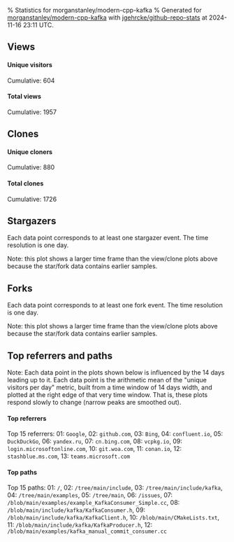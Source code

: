 % Statistics for morganstanley/modern-cpp-kafka
% Generated for [morganstanley/modern-cpp-kafka](https://github.com/morganstanley/modern-cpp-kafka) with [jgehrcke/github-repo-stats](https://github.com/jgehrcke/github-repo-stats) at 2024-11-16 23:11 UTC.


## Views

#### Unique visitors
<div id="chart_views_unique" class="full-width-chart"></div>

Cumulative: 604

#### Total views
<div id="chart_views_total" class="full-width-chart"></div>

Cumulative: 1957

<div class="pagebreak-for-print"> </div>

## Clones

#### Unique cloners
<div id="chart_clones_unique" class="full-width-chart"></div>

Cumulative: 880

#### Total clones
<div id="chart_clones_total" class="full-width-chart"></div>

Cumulative: 1726



<div class="pagebreak-for-print"> </div>



## Stargazers

Each data point corresponds to at least one stargazer event.
The time resolution is one day.

<div id="chart_stargazers" class="full-width-chart"></div>


Note: this plot shows a larger time frame than the view/clone plots above because the star/fork data contains earlier samples.



## Forks

Each data point corresponds to at least one fork event.
The time resolution is one day.

<div id="chart_forks" class="full-width-chart"></div>


Note: this plot shows a larger time frame than the view/clone plots above because the star/fork data contains earlier samples.



<div class="pagebreak-for-print"> </div>



## Top referrers and paths


Note: Each data point in the plots shown below is influenced by the 14 days
leading up to it. Each data point is the arithmetic mean of the "unique
visitors per day" metric, built from a time window of 14 days width, and
plotted at the right edge of that very time window. That is, these plots
respond slowly to change (narrow peaks are smoothed out).




#### Top referrers


<div id="chart_referrers_top_n_alltime" class="full-width-chart"></div>

Top 15 referrers: 01: `Google`, 02: `github.com`, 03: `Bing`, 04: `confluent.io`, 05: `DuckDuckGo`, 06: `yandex.ru`, 07: `cn.bing.com`, 08: `vcpkg.io`, 09: `login.microsoftonline.com`, 10: `git.woa.com`, 11: `conan.io`, 12: `stashblue.ms.com`, 13: `teams.microsoft.com`





#### Top paths


<div id="chart_paths_top_n_alltime" class="full-width-chart"></div>

Top 15 paths: 01: `/`, 02: `/tree/main/include`, 03: `/tree/main/include/kafka`, 04: `/tree/main/examples`, 05: `/tree/main`, 06: `/issues`, 07: `/blob/main/examples/example_KafkaConsumer_Simple.cc`, 08: `/blob/main/include/kafka/KafkaConsumer.h`, 09: `/blob/main/include/kafka/KafkaClient.h`, 10: `/blob/main/CMakeLists.txt`, 11: `/blob/main/include/kafka/KafkaProducer.h`, 12: `/blob/main/examples/kafka_manual_commit_consumer.cc`


<script type="text/javascript">
    vegaEmbed('#chart_views_unique', {"$schema": "https://vega.github.io/schema/vega-lite/v4.17.0.json", "config": {"arc": {"fill": "#1b1e23"}, "area": {"fill": "#1b1e23"}, "axisBottom": {"domainColor": "#a9b4c4", "gridColor": "#a9b4c4", "labelColor": "#1b1e23", "labelFont": "relative-mono-11-pitch-pro, Menlo, monospace", "tickColor": "#a9b4c4", "titleColor": "#1b1e23", "titleFont": "relative-mono-11-pitch-pro, Menlo, monospace"}, "axisLeft": {"domainColor": "#a9b4c4", "gridColor": "#a9b4c4", "labelColor": "#1b1e23", "labelFont": "relative-mono-11-pitch-pro, Menlo, monospace", "tickColor": "#a9b4c4", "titleColor": "#1b1e23", "titleFont": "relative-mono-11-pitch-pro, Menlo, monospace"}, "axisX": {"grid": false}, "axisY": {"grid": false, "labelBound": true}, "background": "#FFFFFF", "group": {"fill": "#FFFFFF"}, "header": {"fontWeight": 400, "labelFont": "relative-mono-11-pitch-pro, Menlo, monospace", "titleFont": "relative-mono-11-pitch-pro, Menlo, monospace"}, "legend": {"labelFont": "relative-mono-11-pitch-pro, Menlo, monospace", "symbolSize": 200, "symbolType": "circle", "titleFont": "relative-mono-11-pitch-pro, Menlo, monospace"}, "line": {"color": "#1b1e23", "stroke": "#1b1e23"}, "path": {"stroke": "#1b1e23"}, "point": {"color": "#1b1e23", "cursor": "pointer", "filled": true, "size": 20}, "range": {"category": ["#85a2f7", "#ea9755", "#7eb36a", "#f07071", "#bc85d9", "#e587b6", "#a9b4c4", "#d4c05e", "#64b9c4"]}, "style": {"bar": {"fill": "#1b1e23"}, "text": {"font": "relative-mono-11-pitch-pro, Menlo, monospace", "fontWeight": 400}}, "symbol": {"shape": "circle"}, "title": {"anchor": "start", "font": "relative-mono-11-pitch-pro, Menlo, monospace", "fontWeight": 400}, "trail": {"color": "#1b1e23", "stroke": "#1b1e23"}, "view": {"stroke": null}}, "data": {"name": "data-e78f885d21bcead7b2c14dd1a823dcd6"}, "datasets": {"data-e78f885d21bcead7b2c14dd1a823dcd6": [{"time": "2024-10-22T00:00:00+00:00", "views_total": 35, "views_unique": 9}, {"time": "2024-10-23T00:00:00+00:00", "views_total": 64, "views_unique": 26}, {"time": "2024-10-24T00:00:00+00:00", "views_total": 142, "views_unique": 39}, {"time": "2024-10-25T00:00:00+00:00", "views_total": 52, "views_unique": 25}, {"time": "2024-10-26T00:00:00+00:00", "views_total": 25, "views_unique": 11}, {"time": "2024-10-27T00:00:00+00:00", "views_total": 26, "views_unique": 13}, {"time": "2024-10-28T00:00:00+00:00", "views_total": 25, "views_unique": 18}, {"time": "2024-10-29T00:00:00+00:00", "views_total": 65, "views_unique": 28}, {"time": "2024-10-30T00:00:00+00:00", "views_total": 97, "views_unique": 35}, {"time": "2024-10-31T00:00:00+00:00", "views_total": 141, "views_unique": 33}, {"time": "2024-11-01T00:00:00+00:00", "views_total": 69, "views_unique": 19}, {"time": "2024-11-02T00:00:00+00:00", "views_total": 28, "views_unique": 11}, {"time": "2024-11-03T00:00:00+00:00", "views_total": 47, "views_unique": 12}, {"time": "2024-11-04T00:00:00+00:00", "views_total": 77, "views_unique": 27}, {"time": "2024-11-05T00:00:00+00:00", "views_total": 104, "views_unique": 41}, {"time": "2024-11-06T00:00:00+00:00", "views_total": 123, "views_unique": 29}, {"time": "2024-11-07T00:00:00+00:00", "views_total": 71, "views_unique": 30}, {"time": "2024-11-08T00:00:00+00:00", "views_total": 70, "views_unique": 31}, {"time": "2024-11-09T00:00:00+00:00", "views_total": 33, "views_unique": 10}, {"time": "2024-11-10T00:00:00+00:00", "views_total": 13, "views_unique": 6}, {"time": "2024-11-11T00:00:00+00:00", "views_total": 113, "views_unique": 29}, {"time": "2024-11-12T00:00:00+00:00", "views_total": 119, "views_unique": 30}, {"time": "2024-11-13T00:00:00+00:00", "views_total": 248, "views_unique": 30}, {"time": "2024-11-14T00:00:00+00:00", "views_total": 100, "views_unique": 30}, {"time": "2024-11-15T00:00:00+00:00", "views_total": 59, "views_unique": 25}, {"time": "2024-11-16T00:00:00+00:00", "views_total": 11, "views_unique": 7}]}, "encoding": {"tooltip": [{"field": "views_unique", "format": ".1f", "title": "views (u)", "type": "quantitative"}, {"field": "time", "format": "%B %e, %Y", "title": "date", "type": "temporal"}], "x": {"axis": {"labelAngle": 25}, "field": "time", "scale": {"domain": ["2024-10-22", "2024-11-16"]}, "timeUnit": "yearmonthdate", "title": "date", "type": "temporal"}, "y": {"axis": {}, "field": "views_unique", "scale": {"domain": [0, 45.1], "type": "linear", "zero": true}, "title": "unique views per day", "type": "quantitative"}}, "height": 200, "mark": {"point": true, "type": "line"}, "padding": 10, "width": "container"}, {"actions": false, "renderer": "svg"}).catch(console.error);
vegaEmbed('#chart_views_total', {"$schema": "https://vega.github.io/schema/vega-lite/v4.17.0.json", "config": {"arc": {"fill": "#1b1e23"}, "area": {"fill": "#1b1e23"}, "axisBottom": {"domainColor": "#a9b4c4", "gridColor": "#a9b4c4", "labelColor": "#1b1e23", "labelFont": "relative-mono-11-pitch-pro, Menlo, monospace", "tickColor": "#a9b4c4", "titleColor": "#1b1e23", "titleFont": "relative-mono-11-pitch-pro, Menlo, monospace"}, "axisLeft": {"domainColor": "#a9b4c4", "gridColor": "#a9b4c4", "labelColor": "#1b1e23", "labelFont": "relative-mono-11-pitch-pro, Menlo, monospace", "tickColor": "#a9b4c4", "titleColor": "#1b1e23", "titleFont": "relative-mono-11-pitch-pro, Menlo, monospace"}, "axisX": {"grid": false}, "axisY": {"grid": false, "labelBound": true}, "background": "#FFFFFF", "group": {"fill": "#FFFFFF"}, "header": {"fontWeight": 400, "labelFont": "relative-mono-11-pitch-pro, Menlo, monospace", "titleFont": "relative-mono-11-pitch-pro, Menlo, monospace"}, "legend": {"labelFont": "relative-mono-11-pitch-pro, Menlo, monospace", "symbolSize": 200, "symbolType": "circle", "titleFont": "relative-mono-11-pitch-pro, Menlo, monospace"}, "line": {"color": "#1b1e23", "stroke": "#1b1e23"}, "path": {"stroke": "#1b1e23"}, "point": {"color": "#1b1e23", "cursor": "pointer", "filled": true, "size": 20}, "range": {"category": ["#85a2f7", "#ea9755", "#7eb36a", "#f07071", "#bc85d9", "#e587b6", "#a9b4c4", "#d4c05e", "#64b9c4"]}, "style": {"bar": {"fill": "#1b1e23"}, "text": {"font": "relative-mono-11-pitch-pro, Menlo, monospace", "fontWeight": 400}}, "symbol": {"shape": "circle"}, "title": {"anchor": "start", "font": "relative-mono-11-pitch-pro, Menlo, monospace", "fontWeight": 400}, "trail": {"color": "#1b1e23", "stroke": "#1b1e23"}, "view": {"stroke": null}}, "data": {"name": "data-e78f885d21bcead7b2c14dd1a823dcd6"}, "datasets": {"data-e78f885d21bcead7b2c14dd1a823dcd6": [{"time": "2024-10-22T00:00:00+00:00", "views_total": 35, "views_unique": 9}, {"time": "2024-10-23T00:00:00+00:00", "views_total": 64, "views_unique": 26}, {"time": "2024-10-24T00:00:00+00:00", "views_total": 142, "views_unique": 39}, {"time": "2024-10-25T00:00:00+00:00", "views_total": 52, "views_unique": 25}, {"time": "2024-10-26T00:00:00+00:00", "views_total": 25, "views_unique": 11}, {"time": "2024-10-27T00:00:00+00:00", "views_total": 26, "views_unique": 13}, {"time": "2024-10-28T00:00:00+00:00", "views_total": 25, "views_unique": 18}, {"time": "2024-10-29T00:00:00+00:00", "views_total": 65, "views_unique": 28}, {"time": "2024-10-30T00:00:00+00:00", "views_total": 97, "views_unique": 35}, {"time": "2024-10-31T00:00:00+00:00", "views_total": 141, "views_unique": 33}, {"time": "2024-11-01T00:00:00+00:00", "views_total": 69, "views_unique": 19}, {"time": "2024-11-02T00:00:00+00:00", "views_total": 28, "views_unique": 11}, {"time": "2024-11-03T00:00:00+00:00", "views_total": 47, "views_unique": 12}, {"time": "2024-11-04T00:00:00+00:00", "views_total": 77, "views_unique": 27}, {"time": "2024-11-05T00:00:00+00:00", "views_total": 104, "views_unique": 41}, {"time": "2024-11-06T00:00:00+00:00", "views_total": 123, "views_unique": 29}, {"time": "2024-11-07T00:00:00+00:00", "views_total": 71, "views_unique": 30}, {"time": "2024-11-08T00:00:00+00:00", "views_total": 70, "views_unique": 31}, {"time": "2024-11-09T00:00:00+00:00", "views_total": 33, "views_unique": 10}, {"time": "2024-11-10T00:00:00+00:00", "views_total": 13, "views_unique": 6}, {"time": "2024-11-11T00:00:00+00:00", "views_total": 113, "views_unique": 29}, {"time": "2024-11-12T00:00:00+00:00", "views_total": 119, "views_unique": 30}, {"time": "2024-11-13T00:00:00+00:00", "views_total": 248, "views_unique": 30}, {"time": "2024-11-14T00:00:00+00:00", "views_total": 100, "views_unique": 30}, {"time": "2024-11-15T00:00:00+00:00", "views_total": 59, "views_unique": 25}, {"time": "2024-11-16T00:00:00+00:00", "views_total": 11, "views_unique": 7}]}, "encoding": {"tooltip": [{"field": "views_total", "format": ".1f", "title": "views (t)", "type": "quantitative"}, {"field": "time", "format": "%B %e, %Y", "title": "date", "type": "temporal"}], "x": {"axis": {"labelAngle": 25}, "field": "time", "scale": {"domain": ["2024-10-22", "2024-11-16"]}, "timeUnit": "yearmonthdate", "title": "date", "type": "temporal"}, "y": {"axis": {"values": [1, 10, 50, 100, 500, 1000, 5000, 10000]}, "field": "views_total", "scale": {"domain": [0, 272.8], "type": "symlog", "zero": true}, "title": "total views per day", "type": "quantitative"}}, "height": 200, "mark": {"point": true, "type": "line"}, "padding": 10, "width": "container"}, {"actions": false, "renderer": "svg"}).catch(console.error);
vegaEmbed('#chart_clones_unique', {"$schema": "https://vega.github.io/schema/vega-lite/v4.17.0.json", "config": {"arc": {"fill": "#1b1e23"}, "area": {"fill": "#1b1e23"}, "axisBottom": {"domainColor": "#a9b4c4", "gridColor": "#a9b4c4", "labelColor": "#1b1e23", "labelFont": "relative-mono-11-pitch-pro, Menlo, monospace", "tickColor": "#a9b4c4", "titleColor": "#1b1e23", "titleFont": "relative-mono-11-pitch-pro, Menlo, monospace"}, "axisLeft": {"domainColor": "#a9b4c4", "gridColor": "#a9b4c4", "labelColor": "#1b1e23", "labelFont": "relative-mono-11-pitch-pro, Menlo, monospace", "tickColor": "#a9b4c4", "titleColor": "#1b1e23", "titleFont": "relative-mono-11-pitch-pro, Menlo, monospace"}, "axisX": {"grid": false}, "axisY": {"grid": false, "labelBound": true}, "background": "#FFFFFF", "group": {"fill": "#FFFFFF"}, "header": {"fontWeight": 400, "labelFont": "relative-mono-11-pitch-pro, Menlo, monospace", "titleFont": "relative-mono-11-pitch-pro, Menlo, monospace"}, "legend": {"labelFont": "relative-mono-11-pitch-pro, Menlo, monospace", "symbolSize": 200, "symbolType": "circle", "titleFont": "relative-mono-11-pitch-pro, Menlo, monospace"}, "line": {"color": "#1b1e23", "stroke": "#1b1e23"}, "path": {"stroke": "#1b1e23"}, "point": {"color": "#1b1e23", "cursor": "pointer", "filled": true, "size": 20}, "range": {"category": ["#85a2f7", "#ea9755", "#7eb36a", "#f07071", "#bc85d9", "#e587b6", "#a9b4c4", "#d4c05e", "#64b9c4"]}, "style": {"bar": {"fill": "#1b1e23"}, "text": {"font": "relative-mono-11-pitch-pro, Menlo, monospace", "fontWeight": 400}}, "symbol": {"shape": "circle"}, "title": {"anchor": "start", "font": "relative-mono-11-pitch-pro, Menlo, monospace", "fontWeight": 400}, "trail": {"color": "#1b1e23", "stroke": "#1b1e23"}, "view": {"stroke": null}}, "data": {"name": "data-a7e99c10bba5d6ca93b9b7ba73ae04f5"}, "datasets": {"data-a7e99c10bba5d6ca93b9b7ba73ae04f5": [{"clones_total": 29, "clones_unique": 16, "time": "2024-10-22T00:00:00+00:00"}, {"clones_total": 87, "clones_unique": 46, "time": "2024-10-23T00:00:00+00:00"}, {"clones_total": 112, "clones_unique": 63, "time": "2024-10-24T00:00:00+00:00"}, {"clones_total": 95, "clones_unique": 50, "time": "2024-10-25T00:00:00+00:00"}, {"clones_total": 31, "clones_unique": 21, "time": "2024-10-26T00:00:00+00:00"}, {"clones_total": 37, "clones_unique": 17, "time": "2024-10-27T00:00:00+00:00"}, {"clones_total": 69, "clones_unique": 40, "time": "2024-10-28T00:00:00+00:00"}, {"clones_total": 102, "clones_unique": 48, "time": "2024-10-29T00:00:00+00:00"}, {"clones_total": 91, "clones_unique": 53, "time": "2024-10-30T00:00:00+00:00"}, {"clones_total": 52, "clones_unique": 28, "time": "2024-10-31T00:00:00+00:00"}, {"clones_total": 53, "clones_unique": 28, "time": "2024-11-01T00:00:00+00:00"}, {"clones_total": 23, "clones_unique": 15, "time": "2024-11-02T00:00:00+00:00"}, {"clones_total": 20, "clones_unique": 16, "time": "2024-11-03T00:00:00+00:00"}, {"clones_total": 98, "clones_unique": 35, "time": "2024-11-04T00:00:00+00:00"}, {"clones_total": 92, "clones_unique": 37, "time": "2024-11-05T00:00:00+00:00"}, {"clones_total": 98, "clones_unique": 43, "time": "2024-11-06T00:00:00+00:00"}, {"clones_total": 118, "clones_unique": 67, "time": "2024-11-07T00:00:00+00:00"}, {"clones_total": 56, "clones_unique": 38, "time": "2024-11-08T00:00:00+00:00"}, {"clones_total": 37, "clones_unique": 16, "time": "2024-11-09T00:00:00+00:00"}, {"clones_total": 23, "clones_unique": 19, "time": "2024-11-10T00:00:00+00:00"}, {"clones_total": 63, "clones_unique": 32, "time": "2024-11-11T00:00:00+00:00"}, {"clones_total": 77, "clones_unique": 48, "time": "2024-11-12T00:00:00+00:00"}, {"clones_total": 101, "clones_unique": 53, "time": "2024-11-13T00:00:00+00:00"}, {"clones_total": 82, "clones_unique": 22, "time": "2024-11-14T00:00:00+00:00"}, {"clones_total": 70, "clones_unique": 22, "time": "2024-11-15T00:00:00+00:00"}, {"clones_total": 10, "clones_unique": 7, "time": "2024-11-16T00:00:00+00:00"}]}, "encoding": {"tooltip": [{"field": "clones_unique", "format": ".1f", "title": "clones (u)", "type": "quantitative"}, {"field": "time", "format": "%B %e, %Y", "title": "date", "type": "temporal"}], "x": {"axis": {"labelAngle": 25}, "field": "time", "scale": {"domain": ["2024-10-22", "2024-11-16"]}, "timeUnit": "yearmonthdate", "title": "date", "type": "temporal"}, "y": {"axis": {}, "field": "clones_unique", "scale": {"domain": [0, 73.7], "type": "linear", "zero": true}, "title": "unique clones per day", "type": "quantitative"}}, "height": 200, "mark": {"point": true, "type": "line"}, "padding": 10, "width": "container"}, {"actions": false, "renderer": "svg"}).catch(console.error);
vegaEmbed('#chart_clones_total', {"$schema": "https://vega.github.io/schema/vega-lite/v4.17.0.json", "config": {"arc": {"fill": "#1b1e23"}, "area": {"fill": "#1b1e23"}, "axisBottom": {"domainColor": "#a9b4c4", "gridColor": "#a9b4c4", "labelColor": "#1b1e23", "labelFont": "relative-mono-11-pitch-pro, Menlo, monospace", "tickColor": "#a9b4c4", "titleColor": "#1b1e23", "titleFont": "relative-mono-11-pitch-pro, Menlo, monospace"}, "axisLeft": {"domainColor": "#a9b4c4", "gridColor": "#a9b4c4", "labelColor": "#1b1e23", "labelFont": "relative-mono-11-pitch-pro, Menlo, monospace", "tickColor": "#a9b4c4", "titleColor": "#1b1e23", "titleFont": "relative-mono-11-pitch-pro, Menlo, monospace"}, "axisX": {"grid": false}, "axisY": {"grid": false, "labelBound": true}, "background": "#FFFFFF", "group": {"fill": "#FFFFFF"}, "header": {"fontWeight": 400, "labelFont": "relative-mono-11-pitch-pro, Menlo, monospace", "titleFont": "relative-mono-11-pitch-pro, Menlo, monospace"}, "legend": {"labelFont": "relative-mono-11-pitch-pro, Menlo, monospace", "symbolSize": 200, "symbolType": "circle", "titleFont": "relative-mono-11-pitch-pro, Menlo, monospace"}, "line": {"color": "#1b1e23", "stroke": "#1b1e23"}, "path": {"stroke": "#1b1e23"}, "point": {"color": "#1b1e23", "cursor": "pointer", "filled": true, "size": 20}, "range": {"category": ["#85a2f7", "#ea9755", "#7eb36a", "#f07071", "#bc85d9", "#e587b6", "#a9b4c4", "#d4c05e", "#64b9c4"]}, "style": {"bar": {"fill": "#1b1e23"}, "text": {"font": "relative-mono-11-pitch-pro, Menlo, monospace", "fontWeight": 400}}, "symbol": {"shape": "circle"}, "title": {"anchor": "start", "font": "relative-mono-11-pitch-pro, Menlo, monospace", "fontWeight": 400}, "trail": {"color": "#1b1e23", "stroke": "#1b1e23"}, "view": {"stroke": null}}, "data": {"name": "data-a7e99c10bba5d6ca93b9b7ba73ae04f5"}, "datasets": {"data-a7e99c10bba5d6ca93b9b7ba73ae04f5": [{"clones_total": 29, "clones_unique": 16, "time": "2024-10-22T00:00:00+00:00"}, {"clones_total": 87, "clones_unique": 46, "time": "2024-10-23T00:00:00+00:00"}, {"clones_total": 112, "clones_unique": 63, "time": "2024-10-24T00:00:00+00:00"}, {"clones_total": 95, "clones_unique": 50, "time": "2024-10-25T00:00:00+00:00"}, {"clones_total": 31, "clones_unique": 21, "time": "2024-10-26T00:00:00+00:00"}, {"clones_total": 37, "clones_unique": 17, "time": "2024-10-27T00:00:00+00:00"}, {"clones_total": 69, "clones_unique": 40, "time": "2024-10-28T00:00:00+00:00"}, {"clones_total": 102, "clones_unique": 48, "time": "2024-10-29T00:00:00+00:00"}, {"clones_total": 91, "clones_unique": 53, "time": "2024-10-30T00:00:00+00:00"}, {"clones_total": 52, "clones_unique": 28, "time": "2024-10-31T00:00:00+00:00"}, {"clones_total": 53, "clones_unique": 28, "time": "2024-11-01T00:00:00+00:00"}, {"clones_total": 23, "clones_unique": 15, "time": "2024-11-02T00:00:00+00:00"}, {"clones_total": 20, "clones_unique": 16, "time": "2024-11-03T00:00:00+00:00"}, {"clones_total": 98, "clones_unique": 35, "time": "2024-11-04T00:00:00+00:00"}, {"clones_total": 92, "clones_unique": 37, "time": "2024-11-05T00:00:00+00:00"}, {"clones_total": 98, "clones_unique": 43, "time": "2024-11-06T00:00:00+00:00"}, {"clones_total": 118, "clones_unique": 67, "time": "2024-11-07T00:00:00+00:00"}, {"clones_total": 56, "clones_unique": 38, "time": "2024-11-08T00:00:00+00:00"}, {"clones_total": 37, "clones_unique": 16, "time": "2024-11-09T00:00:00+00:00"}, {"clones_total": 23, "clones_unique": 19, "time": "2024-11-10T00:00:00+00:00"}, {"clones_total": 63, "clones_unique": 32, "time": "2024-11-11T00:00:00+00:00"}, {"clones_total": 77, "clones_unique": 48, "time": "2024-11-12T00:00:00+00:00"}, {"clones_total": 101, "clones_unique": 53, "time": "2024-11-13T00:00:00+00:00"}, {"clones_total": 82, "clones_unique": 22, "time": "2024-11-14T00:00:00+00:00"}, {"clones_total": 70, "clones_unique": 22, "time": "2024-11-15T00:00:00+00:00"}, {"clones_total": 10, "clones_unique": 7, "time": "2024-11-16T00:00:00+00:00"}]}, "encoding": {"tooltip": [{"field": "clones_total", "format": ".1f", "title": "clones (t)", "type": "quantitative"}, {"field": "time", "format": "%B %e, %Y", "title": "date", "type": "temporal"}], "x": {"axis": {"labelAngle": 25}, "field": "time", "scale": {"domain": ["2024-10-22", "2024-11-16"]}, "timeUnit": "yearmonthdate", "title": "date", "type": "temporal"}, "y": {"axis": {"values": [1, 10, 50, 100, 500, 1000, 5000, 10000]}, "field": "clones_total", "scale": {"domain": [0, 129.8], "type": "symlog", "zero": true}, "title": "total clones per day", "type": "quantitative"}}, "height": 200, "mark": {"point": true, "type": "line"}, "padding": 10, "width": "container"}, {"actions": false, "renderer": "svg"}).catch(console.error);
vegaEmbed('#chart_stargazers', {"$schema": "https://vega.github.io/schema/vega-lite/v4.17.0.json", "config": {"arc": {"fill": "#1b1e23"}, "area": {"fill": "#1b1e23"}, "axisBottom": {"domainColor": "#a9b4c4", "gridColor": "#a9b4c4", "labelColor": "#1b1e23", "labelFont": "relative-mono-11-pitch-pro, Menlo, monospace", "tickColor": "#a9b4c4", "titleColor": "#1b1e23", "titleFont": "relative-mono-11-pitch-pro, Menlo, monospace"}, "axisLeft": {"domainColor": "#a9b4c4", "gridColor": "#a9b4c4", "labelColor": "#1b1e23", "labelFont": "relative-mono-11-pitch-pro, Menlo, monospace", "tickColor": "#a9b4c4", "titleColor": "#1b1e23", "titleFont": "relative-mono-11-pitch-pro, Menlo, monospace"}, "axisX": {"grid": false}, "axisY": {"grid": false}, "background": "#FFFFFF", "group": {"fill": "#FFFFFF"}, "header": {"fontWeight": 400, "labelFont": "relative-mono-11-pitch-pro, Menlo, monospace", "titleFont": "relative-mono-11-pitch-pro, Menlo, monospace"}, "legend": {"labelFont": "relative-mono-11-pitch-pro, Menlo, monospace", "symbolSize": 200, "symbolType": "circle", "titleFont": "relative-mono-11-pitch-pro, Menlo, monospace"}, "line": {"color": "#1b1e23", "stroke": "#1b1e23"}, "path": {"stroke": "#1b1e23"}, "point": {"color": "#1b1e23", "cursor": "pointer", "filled": true, "size": 50}, "range": {"category": ["#85a2f7", "#ea9755", "#7eb36a", "#f07071", "#bc85d9", "#e587b6", "#a9b4c4", "#d4c05e", "#64b9c4"]}, "style": {"bar": {"fill": "#1b1e23"}, "text": {"font": "relative-mono-11-pitch-pro, Menlo, monospace", "fontWeight": 400}}, "symbol": {"shape": "circle"}, "title": {"anchor": "start", "font": "relative-mono-11-pitch-pro, Menlo, monospace", "fontWeight": 400}, "trail": {"color": "#1b1e23", "stroke": "#1b1e23"}, "view": {"stroke": null}}, "data": {"name": "data-c4e2d1ef702b8a95fc86e6daaf12d7a4"}, "datasets": {"data-c4e2d1ef702b8a95fc86e6daaf12d7a4": [{"stars_cumulative": 1.0, "time": "2020-09-23T00:00:00+00:00"}, {"stars_cumulative": 16.0, "time": "2020-10-23T04:00:00+00:00"}, {"stars_cumulative": 18.0, "time": "2020-11-07T06:00:00+00:00"}, {"stars_cumulative": 19.0, "time": "2020-11-22T08:00:00+00:00"}, {"stars_cumulative": 21.0, "time": "2020-12-07T10:00:00+00:00"}, {"stars_cumulative": 23.0, "time": "2020-12-22T12:00:00+00:00"}, {"stars_cumulative": 28.0, "time": "2021-01-06T14:00:00+00:00"}, {"stars_cumulative": 30.0, "time": "2021-01-21T16:00:00+00:00"}, {"stars_cumulative": 31.0, "time": "2021-02-05T18:00:00+00:00"}, {"stars_cumulative": 36.0, "time": "2021-02-20T20:00:00+00:00"}, {"stars_cumulative": 37.0, "time": "2021-03-23T00:00:00+00:00"}, {"stars_cumulative": 42.0, "time": "2021-04-07T02:00:00+00:00"}, {"stars_cumulative": 47.0, "time": "2021-04-22T04:00:00+00:00"}, {"stars_cumulative": 57.0, "time": "2021-05-07T06:00:00+00:00"}, {"stars_cumulative": 62.0, "time": "2021-05-22T08:00:00+00:00"}, {"stars_cumulative": 72.0, "time": "2021-06-06T10:00:00+00:00"}, {"stars_cumulative": 78.0, "time": "2021-06-21T12:00:00+00:00"}, {"stars_cumulative": 84.0, "time": "2021-07-06T14:00:00+00:00"}, {"stars_cumulative": 89.0, "time": "2021-07-21T16:00:00+00:00"}, {"stars_cumulative": 92.0, "time": "2021-08-05T18:00:00+00:00"}, {"stars_cumulative": 97.0, "time": "2021-08-20T20:00:00+00:00"}, {"stars_cumulative": 102.0, "time": "2021-09-04T22:00:00+00:00"}, {"stars_cumulative": 107.0, "time": "2021-09-20T00:00:00+00:00"}, {"stars_cumulative": 112.0, "time": "2021-10-05T02:00:00+00:00"}, {"stars_cumulative": 117.0, "time": "2021-10-20T04:00:00+00:00"}, {"stars_cumulative": 121.0, "time": "2021-11-04T06:00:00+00:00"}, {"stars_cumulative": 126.0, "time": "2021-11-19T08:00:00+00:00"}, {"stars_cumulative": 131.0, "time": "2021-12-04T10:00:00+00:00"}, {"stars_cumulative": 137.0, "time": "2021-12-19T12:00:00+00:00"}, {"stars_cumulative": 142.0, "time": "2022-01-03T14:00:00+00:00"}, {"stars_cumulative": 143.0, "time": "2022-01-18T16:00:00+00:00"}, {"stars_cumulative": 148.0, "time": "2022-02-02T18:00:00+00:00"}, {"stars_cumulative": 156.0, "time": "2022-02-17T20:00:00+00:00"}, {"stars_cumulative": 159.0, "time": "2022-03-04T22:00:00+00:00"}, {"stars_cumulative": 163.0, "time": "2022-03-20T00:00:00+00:00"}, {"stars_cumulative": 166.0, "time": "2022-04-04T02:00:00+00:00"}, {"stars_cumulative": 168.0, "time": "2022-04-19T04:00:00+00:00"}, {"stars_cumulative": 173.0, "time": "2022-05-04T06:00:00+00:00"}, {"stars_cumulative": 178.0, "time": "2022-05-19T08:00:00+00:00"}, {"stars_cumulative": 184.0, "time": "2022-06-03T10:00:00+00:00"}, {"stars_cumulative": 186.0, "time": "2022-06-18T12:00:00+00:00"}, {"stars_cumulative": 193.0, "time": "2022-07-03T14:00:00+00:00"}, {"stars_cumulative": 196.0, "time": "2022-07-18T16:00:00+00:00"}, {"stars_cumulative": 200.0, "time": "2022-08-02T18:00:00+00:00"}, {"stars_cumulative": 204.0, "time": "2022-08-17T20:00:00+00:00"}, {"stars_cumulative": 205.0, "time": "2022-09-01T22:00:00+00:00"}, {"stars_cumulative": 208.0, "time": "2022-09-17T00:00:00+00:00"}, {"stars_cumulative": 211.0, "time": "2022-10-17T04:00:00+00:00"}, {"stars_cumulative": 212.0, "time": "2022-11-01T06:00:00+00:00"}, {"stars_cumulative": 221.0, "time": "2022-11-16T08:00:00+00:00"}, {"stars_cumulative": 225.0, "time": "2022-12-01T10:00:00+00:00"}, {"stars_cumulative": 228.0, "time": "2022-12-16T12:00:00+00:00"}, {"stars_cumulative": 234.0, "time": "2022-12-31T14:00:00+00:00"}, {"stars_cumulative": 235.0, "time": "2023-01-15T16:00:00+00:00"}, {"stars_cumulative": 240.0, "time": "2023-01-30T18:00:00+00:00"}, {"stars_cumulative": 244.0, "time": "2023-02-14T20:00:00+00:00"}, {"stars_cumulative": 247.0, "time": "2023-03-01T22:00:00+00:00"}, {"stars_cumulative": 248.0, "time": "2023-03-17T00:00:00+00:00"}, {"stars_cumulative": 250.0, "time": "2023-04-01T02:00:00+00:00"}, {"stars_cumulative": 253.0, "time": "2023-04-16T04:00:00+00:00"}, {"stars_cumulative": 257.0, "time": "2023-05-01T06:00:00+00:00"}, {"stars_cumulative": 258.0, "time": "2023-05-16T08:00:00+00:00"}, {"stars_cumulative": 260.0, "time": "2023-05-31T10:00:00+00:00"}, {"stars_cumulative": 265.0, "time": "2023-06-15T12:00:00+00:00"}, {"stars_cumulative": 271.0, "time": "2023-06-30T14:00:00+00:00"}, {"stars_cumulative": 273.0, "time": "2023-07-15T16:00:00+00:00"}, {"stars_cumulative": 277.0, "time": "2023-07-30T18:00:00+00:00"}, {"stars_cumulative": 280.0, "time": "2023-08-14T20:00:00+00:00"}, {"stars_cumulative": 282.0, "time": "2023-08-29T22:00:00+00:00"}, {"stars_cumulative": 284.0, "time": "2023-09-14T00:00:00+00:00"}, {"stars_cumulative": 286.0, "time": "2023-09-29T02:00:00+00:00"}, {"stars_cumulative": 289.0, "time": "2023-10-14T04:00:00+00:00"}, {"stars_cumulative": 290.0, "time": "2023-10-29T06:00:00+00:00"}, {"stars_cumulative": 293.0, "time": "2023-11-13T08:00:00+00:00"}, {"stars_cumulative": 296.0, "time": "2023-11-28T10:00:00+00:00"}, {"stars_cumulative": 297.0, "time": "2023-12-13T12:00:00+00:00"}, {"stars_cumulative": 298.0, "time": "2023-12-28T14:00:00+00:00"}, {"stars_cumulative": 302.0, "time": "2024-01-12T16:00:00+00:00"}, {"stars_cumulative": 303.0, "time": "2024-01-27T18:00:00+00:00"}, {"stars_cumulative": 305.0, "time": "2024-02-11T20:00:00+00:00"}, {"stars_cumulative": 309.0, "time": "2024-02-26T22:00:00+00:00"}, {"stars_cumulative": 313.0, "time": "2024-03-13T00:00:00+00:00"}, {"stars_cumulative": 315.0, "time": "2024-03-28T02:00:00+00:00"}, {"stars_cumulative": 318.0, "time": "2024-04-12T04:00:00+00:00"}, {"stars_cumulative": 319.0, "time": "2024-04-27T06:00:00+00:00"}, {"stars_cumulative": 321.0, "time": "2024-05-12T08:00:00+00:00"}, {"stars_cumulative": 323.0, "time": "2024-05-27T10:00:00+00:00"}, {"stars_cumulative": 327.0, "time": "2024-06-11T12:00:00+00:00"}, {"stars_cumulative": 330.0, "time": "2024-06-26T14:00:00+00:00"}, {"stars_cumulative": 332.0, "time": "2024-07-11T16:00:00+00:00"}, {"stars_cumulative": 334.0, "time": "2024-07-26T18:00:00+00:00"}, {"stars_cumulative": 341.0, "time": "2024-08-10T20:00:00+00:00"}, {"stars_cumulative": 343.0, "time": "2024-08-25T22:00:00+00:00"}, {"stars_cumulative": 346.0, "time": "2024-09-10T00:00:00+00:00"}, {"stars_cumulative": 348.0, "time": "2024-09-25T02:00:00+00:00"}, {"stars_cumulative": 353.0, "time": "2024-10-10T04:00:00+00:00"}, {"stars_cumulative": 356.0, "time": "2024-10-25T06:00:00+00:00"}, {"stars_cumulative": 358.0, "time": "2024-11-09T08:00:00+00:00"}]}, "encoding": {"tooltip": [{"field": "stars_cumulative", "format": "d", "title": "stars", "type": "quantitative"}, {"field": "time", "format": "%B %e, %Y", "title": "date", "type": "temporal"}], "x": {"axis": {"labelAngle": 25}, "field": "time", "scale": {"domain": ["2020-09-23", "2024-11-16"]}, "timeUnit": "yearmonthdate", "title": "date", "type": "temporal"}, "y": {"field": "stars_cumulative", "scale": {"domain": [0, 393.8], "zero": true}, "title": "stargazer count (cumulative)", "type": "quantitative"}}, "height": 300, "mark": {"point": true, "type": "line"}, "padding": 10, "width": "container"}, {"actions": false, "renderer": "svg"}).catch(console.error);
vegaEmbed('#chart_forks', {"$schema": "https://vega.github.io/schema/vega-lite/v4.17.0.json", "config": {"arc": {"fill": "#1b1e23"}, "area": {"fill": "#1b1e23"}, "axisBottom": {"domainColor": "#a9b4c4", "gridColor": "#a9b4c4", "labelColor": "#1b1e23", "labelFont": "relative-mono-11-pitch-pro, Menlo, monospace", "tickColor": "#a9b4c4", "titleColor": "#1b1e23", "titleFont": "relative-mono-11-pitch-pro, Menlo, monospace"}, "axisLeft": {"domainColor": "#a9b4c4", "gridColor": "#a9b4c4", "labelColor": "#1b1e23", "labelFont": "relative-mono-11-pitch-pro, Menlo, monospace", "tickColor": "#a9b4c4", "titleColor": "#1b1e23", "titleFont": "relative-mono-11-pitch-pro, Menlo, monospace"}, "axisX": {"grid": false}, "axisY": {"grid": false}, "background": "#FFFFFF", "group": {"fill": "#FFFFFF"}, "header": {"fontWeight": 400, "labelFont": "relative-mono-11-pitch-pro, Menlo, monospace", "titleFont": "relative-mono-11-pitch-pro, Menlo, monospace"}, "legend": {"labelFont": "relative-mono-11-pitch-pro, Menlo, monospace", "symbolSize": 200, "symbolType": "circle", "titleFont": "relative-mono-11-pitch-pro, Menlo, monospace"}, "line": {"color": "#1b1e23", "stroke": "#1b1e23"}, "path": {"stroke": "#1b1e23"}, "point": {"color": "#1b1e23", "cursor": "pointer", "filled": true, "size": 50}, "range": {"category": ["#85a2f7", "#ea9755", "#7eb36a", "#f07071", "#bc85d9", "#e587b6", "#a9b4c4", "#d4c05e", "#64b9c4"]}, "style": {"bar": {"fill": "#1b1e23"}, "text": {"font": "relative-mono-11-pitch-pro, Menlo, monospace", "fontWeight": 400}}, "symbol": {"shape": "circle"}, "title": {"anchor": "start", "font": "relative-mono-11-pitch-pro, Menlo, monospace", "fontWeight": 400}, "trail": {"color": "#1b1e23", "stroke": "#1b1e23"}, "view": {"stroke": null}}, "data": {"name": "data-53d65752545bb211fca2625c15496adc"}, "datasets": {"data-53d65752545bb211fca2625c15496adc": [{"forks_cumulative": 1.0, "time": "2020-09-24T00:00:00+00:00"}, {"forks_cumulative": 2.0, "time": "2020-10-08T18:00:00+00:00"}, {"forks_cumulative": 5.0, "time": "2020-10-23T12:00:00+00:00"}, {"forks_cumulative": 7.0, "time": "2020-12-06T18:00:00+00:00"}, {"forks_cumulative": 8.0, "time": "2021-02-03T18:00:00+00:00"}, {"forks_cumulative": 12.0, "time": "2021-02-18T12:00:00+00:00"}, {"forks_cumulative": 13.0, "time": "2021-04-03T18:00:00+00:00"}, {"forks_cumulative": 15.0, "time": "2021-04-18T12:00:00+00:00"}, {"forks_cumulative": 16.0, "time": "2021-05-03T06:00:00+00:00"}, {"forks_cumulative": 17.0, "time": "2021-05-18T00:00:00+00:00"}, {"forks_cumulative": 18.0, "time": "2021-06-01T18:00:00+00:00"}, {"forks_cumulative": 21.0, "time": "2021-06-16T12:00:00+00:00"}, {"forks_cumulative": 23.0, "time": "2021-07-01T06:00:00+00:00"}, {"forks_cumulative": 26.0, "time": "2021-07-16T00:00:00+00:00"}, {"forks_cumulative": 28.0, "time": "2021-08-14T12:00:00+00:00"}, {"forks_cumulative": 31.0, "time": "2021-09-13T00:00:00+00:00"}, {"forks_cumulative": 33.0, "time": "2021-09-27T18:00:00+00:00"}, {"forks_cumulative": 34.0, "time": "2021-10-27T06:00:00+00:00"}, {"forks_cumulative": 35.0, "time": "2021-11-11T00:00:00+00:00"}, {"forks_cumulative": 36.0, "time": "2021-12-25T06:00:00+00:00"}, {"forks_cumulative": 38.0, "time": "2022-01-09T00:00:00+00:00"}, {"forks_cumulative": 39.0, "time": "2022-01-23T18:00:00+00:00"}, {"forks_cumulative": 42.0, "time": "2022-02-22T06:00:00+00:00"}, {"forks_cumulative": 45.0, "time": "2022-03-09T00:00:00+00:00"}, {"forks_cumulative": 46.0, "time": "2022-03-23T18:00:00+00:00"}, {"forks_cumulative": 47.0, "time": "2022-04-07T12:00:00+00:00"}, {"forks_cumulative": 50.0, "time": "2022-04-22T06:00:00+00:00"}, {"forks_cumulative": 51.0, "time": "2022-05-07T00:00:00+00:00"}, {"forks_cumulative": 52.0, "time": "2022-07-05T00:00:00+00:00"}, {"forks_cumulative": 53.0, "time": "2022-07-19T18:00:00+00:00"}, {"forks_cumulative": 54.0, "time": "2022-08-03T12:00:00+00:00"}, {"forks_cumulative": 55.0, "time": "2022-09-02T00:00:00+00:00"}, {"forks_cumulative": 58.0, "time": "2022-09-16T18:00:00+00:00"}, {"forks_cumulative": 59.0, "time": "2022-10-01T12:00:00+00:00"}, {"forks_cumulative": 62.0, "time": "2022-10-16T06:00:00+00:00"}, {"forks_cumulative": 63.0, "time": "2022-10-31T00:00:00+00:00"}, {"forks_cumulative": 65.0, "time": "2022-11-14T18:00:00+00:00"}, {"forks_cumulative": 67.0, "time": "2022-11-29T12:00:00+00:00"}, {"forks_cumulative": 68.0, "time": "2023-01-27T12:00:00+00:00"}, {"forks_cumulative": 69.0, "time": "2023-02-26T00:00:00+00:00"}, {"forks_cumulative": 71.0, "time": "2023-03-27T12:00:00+00:00"}, {"forks_cumulative": 72.0, "time": "2023-06-09T06:00:00+00:00"}, {"forks_cumulative": 73.0, "time": "2023-06-24T00:00:00+00:00"}, {"forks_cumulative": 74.0, "time": "2023-07-08T18:00:00+00:00"}, {"forks_cumulative": 76.0, "time": "2023-08-22T00:00:00+00:00"}, {"forks_cumulative": 77.0, "time": "2023-09-20T12:00:00+00:00"}, {"forks_cumulative": 78.0, "time": "2023-12-18T00:00:00+00:00"}, {"forks_cumulative": 80.0, "time": "2024-01-01T18:00:00+00:00"}, {"forks_cumulative": 81.0, "time": "2024-01-31T06:00:00+00:00"}, {"forks_cumulative": 82.0, "time": "2024-03-15T12:00:00+00:00"}, {"forks_cumulative": 83.0, "time": "2024-05-28T06:00:00+00:00"}, {"forks_cumulative": 84.0, "time": "2024-07-26T06:00:00+00:00"}, {"forks_cumulative": 85.0, "time": "2024-08-24T18:00:00+00:00"}, {"forks_cumulative": 87.0, "time": "2024-09-23T06:00:00+00:00"}, {"forks_cumulative": 88.0, "time": "2024-10-08T00:00:00+00:00"}]}, "encoding": {"tooltip": [{"field": "forks_cumulative", "format": "d", "title": "forks", "type": "quantitative"}, {"field": "time", "format": "%B %e, %Y", "title": "date", "type": "temporal"}], "x": {"axis": {"labelAngle": 25}, "field": "time", "scale": {"domain": ["2020-09-23", "2024-11-16"]}, "timeUnit": "yearmonthdate", "title": "date", "type": "temporal"}, "y": {"field": "forks_cumulative", "scale": {"domain": [0, 96.80000000000001], "zero": true}, "title": "fork count (cumulative)", "type": "quantitative"}}, "height": 300, "mark": {"point": true, "type": "line"}, "padding": 10, "width": "container"}, {"actions": false, "renderer": "svg"}).catch(console.error);
vegaEmbed('#chart_referrers_top_n_alltime', {"$schema": "https://vega.github.io/schema/vega-lite/v4.17.0.json", "config": {"arc": {"fill": "#1b1e23"}, "area": {"fill": "#1b1e23"}, "axisBottom": {"domainColor": "#a9b4c4", "gridColor": "#a9b4c4", "labelColor": "#1b1e23", "labelFont": "relative-mono-11-pitch-pro, Menlo, monospace", "tickColor": "#a9b4c4", "titleColor": "#1b1e23", "titleFont": "relative-mono-11-pitch-pro, Menlo, monospace"}, "axisLeft": {"domainColor": "#a9b4c4", "gridColor": "#a9b4c4", "labelColor": "#1b1e23", "labelFont": "relative-mono-11-pitch-pro, Menlo, monospace", "tickColor": "#a9b4c4", "titleColor": "#1b1e23", "titleFont": "relative-mono-11-pitch-pro, Menlo, monospace"}, "axisX": {"grid": false}, "axisY": {"grid": false}, "background": "#FFFFFF", "group": {"fill": "#FFFFFF"}, "header": {"fontWeight": 400, "labelFont": "relative-mono-11-pitch-pro, Menlo, monospace", "titleFont": "relative-mono-11-pitch-pro, Menlo, monospace"}, "legend": {"labelFont": "relative-mono-11-pitch-pro, Menlo, monospace", "symbolSize": 200, "symbolType": "circle", "titleFont": "relative-mono-11-pitch-pro, Menlo, monospace"}, "line": {"color": "#1b1e23", "stroke": "#1b1e23"}, "path": {"stroke": "#1b1e23"}, "point": {"color": "#1b1e23", "cursor": "pointer", "filled": true, "size": 30}, "range": {"category": ["#85a2f7", "#ea9755", "#7eb36a", "#f07071", "#bc85d9", "#e587b6", "#a9b4c4", "#d4c05e", "#64b9c4"]}, "style": {"bar": {"fill": "#1b1e23"}, "text": {"font": "relative-mono-11-pitch-pro, Menlo, monospace", "fontWeight": 400}}, "symbol": {"shape": "circle"}, "title": {"anchor": "start", "font": "relative-mono-11-pitch-pro, Menlo, monospace", "fontWeight": 400}, "trail": {"color": "#1b1e23", "stroke": "#1b1e23"}, "view": {"stroke": null}}, "data": {"name": "data-ac5d8b3725664a1d8e295a5e62a9a429"}, "datasets": {"data-ac5d8b3725664a1d8e295a5e62a9a429": [{"referrer": "Google", "time": "2024-11-05T00:00:00+00:00", "views_unique": 108.0, "views_unique_norm": 7.714285714285714}, {"referrer": "Google", "time": "2024-11-06T00:00:00+00:00", "views_unique": 114.0, "views_unique_norm": 8.142857142857142}, {"referrer": "Google", "time": "2024-11-09T00:00:00+00:00", "views_unique": 111.0, "views_unique_norm": 7.928571428571429}, {"referrer": "Google", "time": "2024-11-14T00:00:00+00:00", "views_unique": 108.0, "views_unique_norm": 7.714285714285714}, {"referrer": "Google", "time": "2024-11-16T00:00:00+00:00", "views_unique": 121.0, "views_unique_norm": 8.642857142857142}, {"referrer": "github.com", "time": "2024-11-05T00:00:00+00:00", "views_unique": 33.0, "views_unique_norm": 2.357142857142857}, {"referrer": "github.com", "time": "2024-11-06T00:00:00+00:00", "views_unique": 34.0, "views_unique_norm": 2.4285714285714284}, {"referrer": "github.com", "time": "2024-11-09T00:00:00+00:00", "views_unique": 39.0, "views_unique_norm": 2.7857142857142856}, {"referrer": "github.com", "time": "2024-11-14T00:00:00+00:00", "views_unique": 40.0, "views_unique_norm": 2.857142857142857}, {"referrer": "github.com", "time": "2024-11-16T00:00:00+00:00", "views_unique": 40.0, "views_unique_norm": 2.857142857142857}, {"referrer": "Bing", "time": "2024-11-05T00:00:00+00:00", "views_unique": 12.0, "views_unique_norm": 0.8571428571428571}, {"referrer": "Bing", "time": "2024-11-06T00:00:00+00:00", "views_unique": 12.0, "views_unique_norm": 0.8571428571428571}, {"referrer": "Bing", "time": "2024-11-09T00:00:00+00:00", "views_unique": 12.0, "views_unique_norm": 0.8571428571428571}, {"referrer": "Bing", "time": "2024-11-14T00:00:00+00:00", "views_unique": 15.0, "views_unique_norm": 1.0714285714285714}, {"referrer": "Bing", "time": "2024-11-16T00:00:00+00:00", "views_unique": 15.0, "views_unique_norm": 1.0714285714285714}, {"referrer": "confluent.io", "time": "2024-11-05T00:00:00+00:00", "views_unique": 13.0, "views_unique_norm": 0.9285714285714286}, {"referrer": "confluent.io", "time": "2024-11-06T00:00:00+00:00", "views_unique": 13.0, "views_unique_norm": 0.9285714285714286}, {"referrer": "confluent.io", "time": "2024-11-09T00:00:00+00:00", "views_unique": 10.0, "views_unique_norm": 0.7142857142857143}, {"referrer": "confluent.io", "time": "2024-11-14T00:00:00+00:00", "views_unique": 5.0, "views_unique_norm": 0.35714285714285715}, {"referrer": "confluent.io", "time": "2024-11-16T00:00:00+00:00", "views_unique": 5.0, "views_unique_norm": 0.35714285714285715}, {"referrer": "DuckDuckGo", "time": "2024-11-05T00:00:00+00:00", "views_unique": 8.0, "views_unique_norm": 0.5714285714285714}, {"referrer": "DuckDuckGo", "time": "2024-11-06T00:00:00+00:00", "views_unique": 6.0, "views_unique_norm": 0.42857142857142855}, {"referrer": "DuckDuckGo", "time": "2024-11-09T00:00:00+00:00", "views_unique": 5.0, "views_unique_norm": 0.35714285714285715}, {"referrer": "DuckDuckGo", "time": "2024-11-14T00:00:00+00:00", "views_unique": 3.0, "views_unique_norm": 0.21428571428571427}, {"referrer": "DuckDuckGo", "time": "2024-11-16T00:00:00+00:00", "views_unique": 2.0, "views_unique_norm": 0.14285714285714285}, {"referrer": "yandex.ru", "time": "2024-11-05T00:00:00+00:00", "views_unique": 6.0, "views_unique_norm": 0.42857142857142855}, {"referrer": "yandex.ru", "time": "2024-11-06T00:00:00+00:00", "views_unique": 6.0, "views_unique_norm": 0.42857142857142855}, {"referrer": "yandex.ru", "time": "2024-11-09T00:00:00+00:00", "views_unique": 4.0, "views_unique_norm": 0.2857142857142857}, {"referrer": "yandex.ru", "time": "2024-11-14T00:00:00+00:00", "views_unique": 2.0, "views_unique_norm": 0.14285714285714285}, {"referrer": "yandex.ru", "time": "2024-11-16T00:00:00+00:00", "views_unique": null, "views_unique_norm": null}, {"referrer": "cn.bing.com", "time": "2024-11-05T00:00:00+00:00", "views_unique": 4.0, "views_unique_norm": 0.2857142857142857}, {"referrer": "cn.bing.com", "time": "2024-11-06T00:00:00+00:00", "views_unique": 5.0, "views_unique_norm": 0.35714285714285715}, {"referrer": "cn.bing.com", "time": "2024-11-09T00:00:00+00:00", "views_unique": 6.0, "views_unique_norm": 0.42857142857142855}, {"referrer": "cn.bing.com", "time": "2024-11-14T00:00:00+00:00", "views_unique": 4.0, "views_unique_norm": 0.2857142857142857}, {"referrer": "cn.bing.com", "time": "2024-11-16T00:00:00+00:00", "views_unique": 2.0, "views_unique_norm": 0.14285714285714285}]}, "encoding": {"color": {"field": "referrer", "legend": {"direction": "vertical", "orient": "top", "title": "Legend:"}, "sort": {"field": "order"}, "type": "nominal"}, "tooltip": [{"field": "referrer", "type": "nominal"}, {"field": "views_unique_norm", "format": ".2f", "title": "views (14d mean)", "type": "quantitative"}, {"field": "time", "format": "%B %e, %Y", "title": "date", "type": "temporal"}], "x": {"axis": {"labelAngle": 25}, "field": "time", "scale": {"domain": ["2024-10-22", "2024-11-16"]}, "timeUnit": "yearmonthdate", "title": "date", "type": "temporal"}, "y": {"field": "views_unique_norm", "scale": {"domain": [0, 9.507142857142858], "type": "symlog", "zero": true}, "title": "unique visitors per day (mean from last 14 days)", "type": "quantitative"}}, "height": 300, "mark": {"point": true, "type": "line"}, "padding": 10, "width": "container"}, {"actions": false, "renderer": "svg"}).catch(console.error);
vegaEmbed('#chart_paths_top_n_alltime', {"$schema": "https://vega.github.io/schema/vega-lite/v4.17.0.json", "config": {"arc": {"fill": "#1b1e23"}, "area": {"fill": "#1b1e23"}, "axisBottom": {"domainColor": "#a9b4c4", "gridColor": "#a9b4c4", "labelColor": "#1b1e23", "labelFont": "relative-mono-11-pitch-pro, Menlo, monospace", "tickColor": "#a9b4c4", "titleColor": "#1b1e23", "titleFont": "relative-mono-11-pitch-pro, Menlo, monospace"}, "axisLeft": {"domainColor": "#a9b4c4", "gridColor": "#a9b4c4", "labelColor": "#1b1e23", "labelFont": "relative-mono-11-pitch-pro, Menlo, monospace", "tickColor": "#a9b4c4", "titleColor": "#1b1e23", "titleFont": "relative-mono-11-pitch-pro, Menlo, monospace"}, "axisX": {"grid": false}, "axisY": {"grid": false}, "background": "#FFFFFF", "group": {"fill": "#FFFFFF"}, "header": {"fontWeight": 400, "labelFont": "relative-mono-11-pitch-pro, Menlo, monospace", "titleFont": "relative-mono-11-pitch-pro, Menlo, monospace"}, "legend": {"labelFont": "relative-mono-11-pitch-pro, Menlo, monospace", "symbolSize": 200, "symbolType": "circle", "titleFont": "relative-mono-11-pitch-pro, Menlo, monospace"}, "line": {"color": "#1b1e23", "stroke": "#1b1e23"}, "path": {"stroke": "#1b1e23"}, "point": {"color": "#1b1e23", "cursor": "pointer", "filled": true, "size": 30}, "range": {"category": ["#85a2f7", "#ea9755", "#7eb36a", "#f07071", "#bc85d9", "#e587b6", "#a9b4c4", "#d4c05e", "#64b9c4"]}, "style": {"bar": {"fill": "#1b1e23"}, "text": {"font": "relative-mono-11-pitch-pro, Menlo, monospace", "fontWeight": 400}}, "symbol": {"shape": "circle"}, "title": {"anchor": "start", "font": "relative-mono-11-pitch-pro, Menlo, monospace", "fontWeight": 400}, "trail": {"color": "#1b1e23", "stroke": "#1b1e23"}, "view": {"stroke": null}}, "data": {"name": "data-84f732f31d2184823ed14c00f81a09f7"}, "datasets": {"data-84f732f31d2184823ed14c00f81a09f7": [{"path": "/", "time": "2024-11-05T00:00:00+00:00", "views_unique": 216.0, "views_unique_norm": 15.428571428571429}, {"path": "/", "time": "2024-11-06T00:00:00+00:00", "views_unique": 228.0, "views_unique_norm": 16.285714285714285}, {"path": "/", "time": "2024-11-09T00:00:00+00:00", "views_unique": 226.0, "views_unique_norm": 16.142857142857142}, {"path": "/", "time": "2024-11-14T00:00:00+00:00", "views_unique": 197.0, "views_unique_norm": 14.071428571428571}, {"path": "/", "time": "2024-11-16T00:00:00+00:00", "views_unique": 207.0, "views_unique_norm": 14.785714285714286}, {"path": "/tree/main/include", "time": "2024-11-05T00:00:00+00:00", "views_unique": 26.0, "views_unique_norm": 1.8571428571428572}, {"path": "/tree/main/include", "time": "2024-11-06T00:00:00+00:00", "views_unique": 27.0, "views_unique_norm": 1.9285714285714286}, {"path": "/tree/main/include", "time": "2024-11-09T00:00:00+00:00", "views_unique": 23.0, "views_unique_norm": 1.6428571428571428}, {"path": "/tree/main/include", "time": "2024-11-14T00:00:00+00:00", "views_unique": 26.0, "views_unique_norm": 1.8571428571428572}, {"path": "/tree/main/include", "time": "2024-11-16T00:00:00+00:00", "views_unique": 33.0, "views_unique_norm": 2.357142857142857}, {"path": "/tree/main/include/kafka", "time": "2024-11-05T00:00:00+00:00", "views_unique": 26.0, "views_unique_norm": 1.8571428571428572}, {"path": "/tree/main/include/kafka", "time": "2024-11-06T00:00:00+00:00", "views_unique": 27.0, "views_unique_norm": 1.9285714285714286}, {"path": "/tree/main/include/kafka", "time": "2024-11-09T00:00:00+00:00", "views_unique": 22.0, "views_unique_norm": 1.5714285714285714}, {"path": "/tree/main/include/kafka", "time": "2024-11-14T00:00:00+00:00", "views_unique": 27.0, "views_unique_norm": 1.9285714285714286}, {"path": "/tree/main/include/kafka", "time": "2024-11-16T00:00:00+00:00", "views_unique": 33.0, "views_unique_norm": 2.357142857142857}, {"path": "/tree/main/examples", "time": "2024-11-05T00:00:00+00:00", "views_unique": 21.0, "views_unique_norm": 1.5}, {"path": "/tree/main/examples", "time": "2024-11-06T00:00:00+00:00", "views_unique": 22.0, "views_unique_norm": 1.5714285714285714}, {"path": "/tree/main/examples", "time": "2024-11-09T00:00:00+00:00", "views_unique": 30.0, "views_unique_norm": 2.142857142857143}, {"path": "/tree/main/examples", "time": "2024-11-14T00:00:00+00:00", "views_unique": 30.0, "views_unique_norm": 2.142857142857143}, {"path": "/tree/main/examples", "time": "2024-11-16T00:00:00+00:00", "views_unique": 28.0, "views_unique_norm": 2.0}, {"path": "/tree/main", "time": "2024-11-05T00:00:00+00:00", "views_unique": 21.0, "views_unique_norm": 1.5}, {"path": "/tree/main", "time": "2024-11-06T00:00:00+00:00", "views_unique": 21.0, "views_unique_norm": 1.5}, {"path": "/tree/main", "time": "2024-11-09T00:00:00+00:00", "views_unique": 21.0, "views_unique_norm": 1.5}, {"path": "/tree/main", "time": "2024-11-14T00:00:00+00:00", "views_unique": 20.0, "views_unique_norm": 1.4285714285714286}, {"path": "/tree/main", "time": "2024-11-16T00:00:00+00:00", "views_unique": 20.0, "views_unique_norm": 1.4285714285714286}, {"path": "/issues", "time": "2024-11-05T00:00:00+00:00", "views_unique": 13.0, "views_unique_norm": 0.9285714285714286}, {"path": "/issues", "time": "2024-11-06T00:00:00+00:00", "views_unique": 13.0, "views_unique_norm": 0.9285714285714286}, {"path": "/issues", "time": "2024-11-09T00:00:00+00:00", "views_unique": 9.0, "views_unique_norm": 0.6428571428571429}, {"path": "/issues", "time": "2024-11-14T00:00:00+00:00", "views_unique": 11.0, "views_unique_norm": 0.7857142857142857}, {"path": "/issues", "time": "2024-11-16T00:00:00+00:00", "views_unique": 14.0, "views_unique_norm": 1.0}, {"path": "/blob/main/examples/example_KafkaConsumer_Simple.cc", "time": "2024-11-05T00:00:00+00:00", "views_unique": 10.0, "views_unique_norm": 0.7142857142857143}, {"path": "/blob/main/examples/example_KafkaConsumer_Simple.cc", "time": "2024-11-06T00:00:00+00:00", "views_unique": 9.0, "views_unique_norm": 0.6428571428571429}, {"path": "/blob/main/examples/example_KafkaConsumer_Simple.cc", "time": "2024-11-09T00:00:00+00:00", "views_unique": 10.0, "views_unique_norm": 0.7142857142857143}, {"path": "/blob/main/examples/example_KafkaConsumer_Simple.cc", "time": "2024-11-14T00:00:00+00:00", "views_unique": 12.0, "views_unique_norm": 0.8571428571428571}, {"path": "/blob/main/examples/example_KafkaConsumer_Simple.cc", "time": "2024-11-16T00:00:00+00:00", "views_unique": 13.0, "views_unique_norm": 0.9285714285714286}]}, "encoding": {"color": {"field": "path", "legend": {"direction": "vertical", "orient": "top", "title": "Legend:"}, "sort": {"field": "order"}, "type": "nominal"}, "tooltip": [{"field": "path", "type": "nominal"}, {"field": "views_unique_norm", "format": ".2f", "title": "views (14d mean)", "type": "quantitative"}, {"field": "time", "format": "%B %e, %Y", "title": "date", "type": "temporal"}], "x": {"axis": {"labelAngle": 25}, "field": "time", "scale": {"domain": ["2024-10-22", "2024-11-16"]}, "timeUnit": "yearmonthdate", "title": "date", "type": "temporal"}, "y": {"field": "views_unique_norm", "scale": {"domain": [0, 17.914285714285715], "type": "symlog", "zero": true}, "title": "unique visitors per day (mean from last 14 days)", "type": "quantitative"}}, "height": 300, "mark": {"point": true, "type": "line"}, "padding": 10, "width": "container"}, {"actions": false, "renderer": "svg"}).catch(console.error);
    </script>